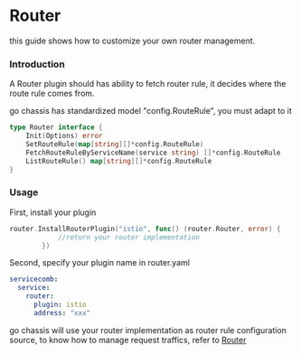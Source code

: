 # Router 
this guide shows how to customize your own router management.

### Introduction

A Router plugin should has ability to fetch router rule, 
it decides where the route rule comes from.

go chassis has standardized model "config.RouteRule", you must adapt to it
```go
type Router interface {
	Init(Options) error
	SetRouteRule(map[string][]*config.RouteRule)
	FetchRouteRuleByServiceName(service string) []*config.RouteRule
	ListRouteRule() map[string][]*config.RouteRule
}
```
### Usage
First, install your plugin 
```go
router.InstallRouterPlugin("istio", func() (router.Router, error) {
			//return your router implementation
		})
```

Second, specify your plugin name in router.yaml
```yaml
servicecomb:
  service:
    router:
      plugin: istio
      address: "xxx"
``` 

go chassis will use your router implementation as router rule configuration source, 
to know how to manage request traffics, 
refer to [Router](https://go-chassis.readthedocs.io/en/latest/user-guides/router.html) 